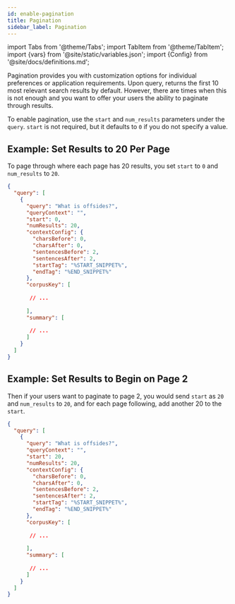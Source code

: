 ```yaml
---
id: enable-pagination
title: Pagination
sidebar_label: Pagination
---
```


import Tabs from '@theme/Tabs';
import TabItem from '@theme/TabItem';
import {vars} from '@site/static/variables.json';
import {Config} from '@site/docs/definitions.md';

Pagination provides you with customization options for individual preferences 
or application requirements. Upon query, <Config v="names.product"/> 
returns the first 10 most relevant search results by default. However, there 
are times when this is not enough and you want to offer your users the ability 
to paginate through results.

To enable pagination, use the `start` and `num_results` parameters under the 
`query`. `start` is not required, but it defaults to `0` if you do not specify 
a value.

## Example: Set Results to 20 Per Page

To page through where each page has 20 results, you set `start` to `0` and 
`num_results` to `20`.

```json
{
  "query": [
    {
      "query": "What is offsides?",
      "queryContext": "",
      "start": 0,
      "numResults": 20,
      "contextConfig": {
        "charsBefore": 0,
        "charsAfter": 0,
        "sentencesBefore": 2,
        "sentencesAfter": 2,
        "startTag": "%START_SNIPPET%",
        "endTag": "%END_SNIPPET%"
      },
      "corpusKey": [
        
       // ...
        
      ],
      "summary": [
       
       // ...
      ]
    }
  ]
}
```

## Example: Set Results to Begin on Page 2

Then if your users want to paginate to page 2, you would send `start` as 
`20` and `num_results` to `20`, and for each page following, add another 20 
to the `start`.

```json
{
  "query": [
    {
      "query": "What is offsides?",
      "queryContext": "",
      "start": 20,
      "numResults": 20,
      "contextConfig": {
        "charsBefore": 0,
        "charsAfter": 0,
        "sentencesBefore": 2,
        "sentencesAfter": 2,
        "startTag": "%START_SNIPPET%",
        "endTag": "%END_SNIPPET%"
      },
      "corpusKey": [
        
       // ...
        
      ],
      "summary": [
       
       // ...
      ]
    }
  ]
}
```